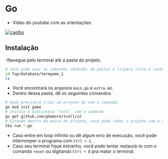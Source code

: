 # Go

- Vídeo do youtube com as orientações

[![caolho](../../caolho.png)](https://youtu.be/2IlDR6D6VVQ)

## Instalação

-Navegue pelo terminal até a pasta do projeto.

```bash
# você pode usar os comandos cd(mudar de pasta) e ls(para lista o conteúdo).
cd fup/database/termgame_1
ls
```

- Você encontrará os arquivos `main.go` e `extra.md`.
- Dentro dessa pasta, dê os seguintes comandos.

```bash
# Você precisará criar um projeto Go com o comando:
go mod init game
# Instale a biblioteca `tcell` com o comando
go get github.com/gdamore/tcell/v2
# Estando dentro da pasta do projeto, você pode rodar o projeto com o comando:
tko run *.go
```

- Caso entre em loop infinito ou dê algum erro de execução, você pode interromper o programa com `Ctrl + C`.
- Caso seu terminal fique estranho, você pode tentar restaurá-lo com o comando `reset` ou digitando `Ctrl + D` pra matar o terminal.
